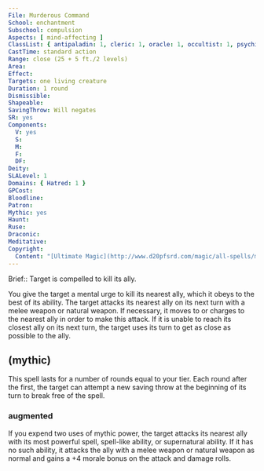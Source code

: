 ```yaml
---
File: Murderous Command
School: enchantment
Subschool: compulsion
Aspects: [ mind-affecting ]
ClassList: { antipaladin: 1, cleric: 1, oracle: 1, occultist: 1, psychic: 1, mesmerist: 1, medium: 1 }
CastTime: standard action
Range: close (25 + 5 ft./2 levels)
Area: 
Effect: 
Targets: one living creature
Duration: 1 round
Dismissible: 
Shapeable: 
SavingThrow: Will negates
SR: yes
Components:
  V: yes
  S: 
  M: 
  F: 
  DF: 
Deity: 
SLALevel: 1
Domains: { Hatred: 1 }
GPCost: 
Bloodline: 
Patron: 
Mythic: yes
Haunt: 
Ruse: 
Draconic: 
Meditative: 
Copyright:
  Content: "[Ultimate Magic](http://www.d20pfsrd.com/magic/all-spells/m/murderous-command)"
---
```

Brief:: Target is compelled to kill its ally.

You give the target a mental urge to kill its nearest ally, which it obeys to the best of its ability. The target attacks its nearest ally on its next turn with a melee weapon or natural weapon. If necessary, it moves to or charges to the nearest ally in order to make this attack. If it is unable to reach its closest ally on its next turn, the target uses its turn to get as close as possible to the ally.


## (mythic)

This spell lasts for a number of rounds equal to your tier. Each round after the first, the target can attempt a new saving throw at the beginning of its turn to break free of the spell.


### augmented

If you expend two uses of mythic power, the target attacks its nearest ally with its most powerful spell, spell-like ability, or supernatural ability. If it has no such ability, it attacks the ally with a melee weapon or natural weapon as normal and gains a +4 morale bonus on the attack and damage rolls.
